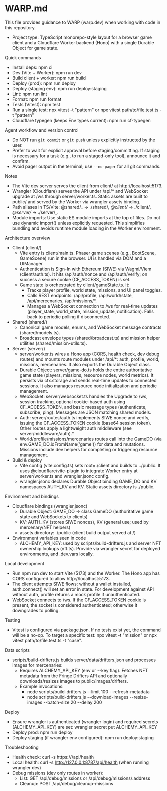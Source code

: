 # WARP.md

This file provides guidance to WARP (warp.dev) when working with code in this repository.

- Project type: TypeScript monorepo-style layout for a browser game client and a Cloudflare Worker backend (Hono) with a single Durable Object for game state.

Quick commands

- Install deps: npm ci
- Dev (Vite + Worker): npm run dev
- Build client + worker: npm run build
- Deploy (prod): npm run deploy
- Deploy (staging env): npm run deploy:staging
- Lint: npm run lint
- Format: npm run format
- Tests (Vitest): npm test
- Run a single test: npx vitest -t "pattern" or npx vitest path/to/file.test.ts -t "pattern"
- Cloudflare typegen (keeps Env types current): npm run cf-typegen

Agent workflow and version control

- Do NOT run `git commit` or `git push` unless explicitly instructed by the user.
- Prefer to wait for explicit approval before staging/committing. If staging is necessary for a task (e.g., to run a staged-only tool), announce it and confirm.
- Avoid pager output in the terminal; use `--no-pager` for all git commands.

Notes

- The Vite dev server serves the client from client/ at http://localhost:5173.
- Wrangler (Cloudflare) serves the API under /api/* and WebSocket upgrade at /ws through server/worker.ts. Static assets are built to public/ and served by the Worker via wrangler assets binding.
- Path aliases in TS/Vite: @shared/_ → ./shared/_, @client/_ → ./client/_, @server/_ → ./server/_.
- Module imports: Use static ES module imports at the top of files. Do not use dynamic import() unless explicitly requested. This simplifies bundling and avoids runtime module loading in the Worker environment.

Architecture overview

- Client (client/)
  - Vite entry is client/main.ts. Phaser game scenes (e.g., BootScene, GameScene) run in the browser. UI is handled via DOM and a UIManager.
  - Authentication is Sign-In with Ethereum (SIWE) via Wagmi/Viem (client/auth.ts). It hits /api/auth/nonce and /api/auth/verify; on success a secure cookie (CF_ACCESS_TOKEN) is set.
  - Game state is orchestrated by client/gameState.ts. It:
    - Tracks player profile, world state, missions, and UI panel toggles.
    - Calls REST endpoints: /api/profile, /api/world/state, /api/mercenaries, /api/missions/\*.
    - Manages a WebSocket connection to /ws for real-time updates (player_state, world_state, mission_update, notification). Falls back to periodic polling if disconnected.
- Shared (shared/)
  - Canonical game models, enums, and WebSocket message contracts (shared/models.ts).
  - Broadcast envelope types (shared/broadcast.ts) and mission helper utilities (shared/mission-utils.ts).
- Server (server/)
  - server/worker.ts wires a Hono app (CORS, health check, dev debug routes) and mounts route modules under /api/\*: auth, profile, world, missions, mercenaries. It also exports the Durable Object class.
  - Durable Object: server/game-do.ts holds the entire authoritative game state (players, missions, resource nodes, world metrics). It persists via ctx.storage and sends real-time updates to connected sessions. It also manages resource node initialization and periodic management.
  - WebSocket: server/websocket.ts handles the Upgrade to /ws, session tracking, optional cookie-based auth using CF_ACCESS_TOKEN, and basic message types (authenticate, subscribe, ping). Messages are JSON matching shared models.
  - Auth: server/routes/auth.ts implements SIWE nonce and verify, issuing the CF_ACCESS_TOKEN cookie (base64 session token). Other routes apply a lightweight auth middleware (see server/middleware/auth).\*
  - World/profile/missions/mercenaries routes call into the GameDO (via env.GAME_DO.idFromName('game')) for data and mutations. Missions include dev helpers for completing or triggering resource management.
- Build & deploy
  - Vite config (vite.config.ts) sets root=./client and builds to ../public. It uses @cloudflare/vite-plugin to integrate Worker entry at server/worker.ts and wrangler.jsonc config.
  - wrangler.jsonc declares Durable Object binding GAME_DO and KV namespaces AUTH_KV and KV. Static assets directory is ./public.

Environment and bindings

- Cloudflare bindings (wrangler.jsonc)
  - Durable Object: GAME_DO → class GameDO (authoritative game state and WebSockets to clients)
  - KV: AUTH_KV (stores SIWE nonces), KV (general use; used by mercenary/NFT helpers)
  - assets.directory: ./public (client build output served at /)
- Environment variables seen in code
  - ALCHEMY_API_KEY: used by scripts/build-drifters.js and server NFT ownership lookups (nft.ts). Provide via wrangler secret for deployed environments, and .dev.vars locally.

Local development

- Run npm run dev to start Vite (5173) and the Worker. The Hono app has CORS configured to allow http://localhost:5173.
- The client attempts SIWE flows; without a wallet installed, auth.connect() will set an error in state. For development against API without auth, profile returns a mock profile if unauthenticated.
- WebSocket connects to /ws. If the CF_ACCESS_TOKEN cookie is present, the socket is considered authenticated; otherwise it downgrades to polling.

Testing

- Vitest is configured via package.json. If no tests exist yet, the command will be a no-op. To target a specific test: npx vitest -t "mission" or npx vitest path/to/file.test.ts -t "case".

Data scripts

- scripts/build-drifters.js builds server/data/drifters.json and processes images for mercenaries:
  - Requires ALCHEMY_API_KEY (env or --key flag). Fetches NFT metadata from the Fringe Drifters API and optionally downloads/resizes images to public/images/drifters.
  - Example invocations:
    - node scripts/build-drifters.js --limit 100 --refresh-metadata
    - node scripts/build-drifters.js --download-images --resize-images --batch-size 20 --delay 200

Deploy

- Ensure wrangler is authenticated (wrangler login) and required secrets (ALCHEMY_API_KEY) are set: wrangler secret put ALCHEMY_API_KEY
- Deploy prod: npm run deploy
- Deploy staging (if wrangler env configured): npm run deploy:staging

Troubleshooting

- Health check: curl -s https://<your-worker>/api/health
- Local health: curl -s http://127.0.0.1:8787/api/health (when running wrangler dev)
- Debug missions (dev only routes in worker):
  - List: GET /api/debug/missions or /api/debug/missions/:address
  - Cleanup: POST /api/debug/cleanup-missions
